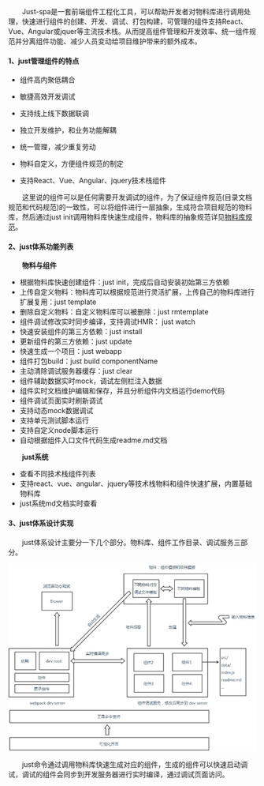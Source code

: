 ﻿

&emsp;&emsp;Just-spa是一套前端组件工程化工具，可以帮助开发者对物料库进行调用处理，快速进行组件的创建、开发、调试、打包构建，可管理的组件支持React、Vue、Angular或jquer等主流技术栈。从而提高组件管理和开发效率、统一组件规范并分离组件功能、减少人员变动给项目维护带来的额外成本。

#### 1、just管理组件的特点

- 组件高内聚低耦合

- 敏捷高效开发调试

- 支持线上线下数据联调

- 独立开发维护，和业务功能解耦

- 统一管理，减少重复劳动

- 物料自定义，方便组件规范的制定

- 支持React、Vue、Angular、jquery技术栈组件

&emsp;&emsp;这里说的组件可以是任何需要开发调试的组件，为了保证组件规范(目录文档规范和代码规范)的一致性，可以将组件进行一层抽象，生成符合项目规范的物料库，然后通过just init调用物料库快速生成组件，物料库的抽象规范详见[物料库规范](/#template)。

#### 2、just体系功能列表

&emsp;&emsp;**物料与组件**
- 根据物料库快速创建组件：just init，完成后自动安装初始第三方依赖
- 上传自定义物料：物料库可以根据规范进行灵活扩展，上传自己的物料库进行扩展复用：just template
- 删除自定义物料：自定义物料库可以被删除：just rmtemplate
- 组件调试修改实时同步编译，支持调试HMR： just watch
- 快速安装组件的第三方依赖：just install
- 更新组件的第三方依赖：just update
- 快速生成一个项目：just webapp
- 组件打包build：just build componentName
- 主动清除调试服务器缓存：just clear
- 组件辅助数据实时mock，调试左侧栏注入数据
- 组件实时文档维护编辑和保存，并且分析组件内文档运行demo代码
- 组件调试页面实时刷新调试
- 支持动态mock数据调试
- 支持单元测试脚本运行
- 支持自定义node脚本运行
- 自动根据组件入口文件代码生成readme.md文档

&emsp;&emsp;**just系统**
- 查看不同技术栈组件列表
- 支持react、vue、angular、jquery等技术栈物料和组件快速扩展，内置基础物料库
- just系统md文档实时查看

#### 3、just体系设计实现

&emsp;&emsp;just体系设计主要分一下几个部分。物料库、组件工作目录、调试服务三部分。

![](/src/docs/img/flow.jpg)

&emsp;&emsp;just命令通过调用物料库快速生成对应的组件，生成的组件可以快速启动调试，调试的组件会同步到开发服务器进行实时编译，通过调试页面访问。